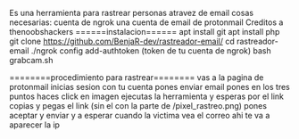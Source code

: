 Es una herramienta para rastrear personas atravez de email
   cosas necesarias:
   cuenta de ngrok
   una cuenta de email de protonmail
Creditos a thenoobshackers
======instalacion======
   apt install git
   apt install php
   git clone https://github.com/BenjaR-dev/rastreador-email/
   cd rastreador-email
   ./ngrok config add-authtoken (token de tu cuenta de ngrok)
   bash grabcam.sh
   
   ========procedimiento para rastrear========
  vas a la pagina de protonmail
  inicias sesion con tu cuenta
  pones enviar email
  pones en los tres puntos
  haces click en imagen
  ejecutas la herramienta y esperas por el link
  copias y pegas el link (sin el con la parte de /pixel_rastreo.png)
  pones aceptar y enviar
  y a esperar
  cuando la victima vea el correo ahi te va a aparecer la ip
